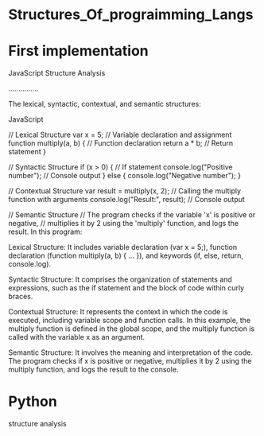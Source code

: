 # Structures_Of_prograimming_Langs
# First implementation 

JavaScript Structure Analysis

...............

The  lexical, syntactic, contextual, and semantic structures:

JavaScript 

// Lexical Structure
var x = 5; // Variable declaration and assignment
function multiply(a, b) { // Function declaration
  return a * b; // Return statement
}

// Syntactic Structure
if (x > 0) { // If statement
  console.log("Positive number"); // Console output
} else {
  console.log("Negative number");
}

// Contextual Structure
var result = multiply(x, 2); 
// Calling the multiply function with arguments
console.log("Result:", result); // Console output

// Semantic Structure
// The program checks if the variable 'x' is positive or negative,
// multiplies it by 2 using the 'multiply' function, and logs the result.
In this program:

Lexical Structure: It includes variable declaration (var x = 5;), function declaration (function multiply(a, b) { ... }), and keywords (if, else, return, console.log).

Syntactic Structure: It comprises the organization of statements and expressions, such as the if statement and the block of code within curly braces.

Contextual Structure: It represents the context in which the code is executed, including variable scope and function calls. In this example, the multiply function is defined in the global scope, and the multiply function is called with the variable x as an argument.

Semantic Structure: It involves the meaning and interpretation of the code. The program checks if x is positive or negative, multiplies it by 2 using the multiply function, and logs the result to the console.
# Python
structure analysis

